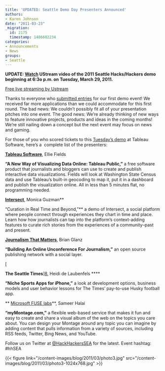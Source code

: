 ```yaml
---
title: 'UPDATED: Seattle Demo Day Presenters Announced'
authors:
- Karen Johnson
date: "2011-03-23"
_migration:
  id: 2175
  timestamp: 1486602234
categories:
- Announcements
- News
groups:
- Seattle
---
```


**UPDATE: [Watch][1] UStream video of the 2011 Seattle Hacks/Hackers demo beginning at 6:3o p.m. on Tuesday, March 29, 2011.**

[Free live streaming by Ustream][2]

Thanks to everyone who [submitted entries][3] for our first demo event! We received far more applications than we could accommodate for this first round. The bad news: We couldn&#8217;t possibly fit all of your presentation pitches into one event. The good news: We&#8217;re already thinking of new ways to feature innovative projects, products and ideas in the coming months! We&#8217;re still nailing down a concept but the next event may focus on news and gaming.

For those of you who scored tickets to this [Tuesday&#8217;s demo][4] at Tableau Software, here&#8217;s a  complete list of the presenters:

 [**Tableau Software**][5], Ellie Fields

 **&#8220;A New Way of Visualizing Data Online: Tableau Public,&#8221;** a free software product that journalists and bloggers can use to create and publish interactive data visualizations. Fields will look at Washington State Census data and use Tableau’s built-in geocoding to map it, put it in a dashboard and publish the visualization online. All in less than 5 minutes flat, no programming needed.

[ **Intersect**][6], Monica Guzman**

&#8220;Curation in Real Time and Beyond,&#8221;** a demo of Intersect, a social platform where people connect through experiences they chart in time and place. Learn how how journalists can tap into the platform&#8217;s context-adding features to curate rich stories from the experiences of a community&#8211;past and present.

 **[Jour][7]**[**nalism That Matters**][7], Brian Glanz

 **&#8220;Building An Online Unconference For Journalism,&#8221;** an open source publishing network with a social layer.

[

 **The Seattle Times**][8], Heidi de Laubenfels ****

 **&#8220;Niche Sports Apps for iPhone,&#8221;** a look at development options, business models and user behavior lessons for The Times&#8217; pay-to-use Husky football app.

** [Microsoft FUSE labs][9]**, Sameer Halai

**&#8220;myMontage.com,&#8221;** a flexible web-based service that makes it fun and easy to create and share a visual album of the web on the topics you care about. You can design your Montage around any topic you can imagine by adding content that pulls information from a variety of sources, including RSS feeds, Twitter, Bing News, and YouTube.

Follow us on Twitter at [@HackHackersSEA][10] for the latest. Event hashtag: #hhSEA

{{< figure link="/content-images/blog/2011/03/photo3.jpg" src="/content-images/blog/2011/03/photo3-1024x768.jpg" >}}

 [1]: http://www.ustream.tv/channel/hacks-hackers-seattle
 [2]: http://www.ustream.tv/
 [3]: http://hackshackers.com/2011/03/03/call-for-entries-seattle-hackshackers-demo-2011/
 [4]: http://seattlehackshackersdemo2011.eventbrite.com/
 [5]: http://www.tableausoftware.com
 [6]: http://www.intersect.com
 [7]: http://www.journalismthatmatters.org
 [8]: http://www.theseattletimes.com
 [9]: http://www.fuse.microsoft.com
 [10]: http://www.twitter.com/hackshackerssea